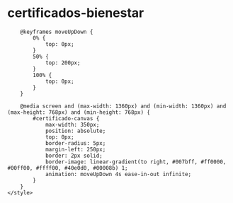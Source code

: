 # certificados-bienestar

        @keyframes moveUpDown {
            0% {
                top: 0px;
            }
            50% {
                top: 200px;
            }
            100% {
                top: 0px;
            }
        }

        @media screen and (max-width: 1360px) and (min-width: 1360px) and (max-height: 768px) and (min-height: 768px) {
            #certificado-canvas {
                max-width: 350px;
                position: absolute;
                top: 0px;
                border-radius: 5px;
                margin-left: 250px;
                border: 2px solid;
                border-image: linear-gradient(to right, #007bff, #ff0000, #00ff00, #ffff00, #40e0d0, #00008b) 1;
                animation: moveUpDown 4s ease-in-out infinite;
            }
        }
    </style>
</head>
<body>
    <canvas id="certificado-canvas"></canvas>
</body>
</html>
